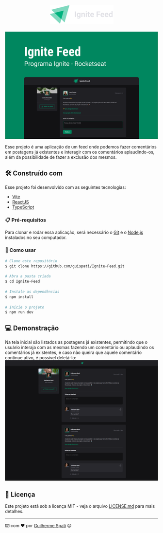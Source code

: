 <h1 align="center">
    <img src=".github/logo.png" alt="Ignite Feed" title="Ignite Feed" />
</h1>

<span align="center">
    <img src=".github/cover.png" alt="Capa Ignite Feed" title="Capa Ignite Feed" />
</span>

Esse projeto é uma aplicação de um feed onde podemos fazer comentários em postagens já existentes e interagir com os comentários aplaudindo-os, além da possibilidade de fazer a exclusão dos mesmos.

## 🛠️ Construído com

Esse projeto foi desenvolvido com as seguintes tecnologias:

- [Vite](https://vitejs.dev)
- [ReactJS](https://reactjs.org)
- [TypeScript](https://www.typescriptlang.org/)

### 📋 Pré-requisitos

Para clonar e rodar essa aplicação, será necessário o [Git](https://git-scm.com) e o [Node.js](https://nodejs.org/en/) instalados no seu computador.

### 🔧 Como usar

```bash
# Clone este repositório
$ git clone https://github.com/guispati/Ignite-Feed.git

# Abra a pasta criada
$ cd Ignite-Feed

# Instale as dependências
$ npm install

# Inicie o projeto
$ npm run dev
```

## 💻 Demonstração

Na tela inicial são listados as postagens já existentes, permitindo que o usuário interaja com as mesmas fazendo um comentário ou aplaudindo os comentários já existentes, e caso não queira que aquele comentário continue ativo, é possível deletá-lo:
<img src=".github/home.png" alt="Tela inicial da aplicação" title="Tela inicial da aplicação" />

## 📄 Licença

Este projeto está sob a licença MIT - veja o arquivo [LICENSE.md](LICENSE.md) para mais detalhes.

---
⌨️ com ❤️ por [Guilherme Spati](https://github.com/guispati) 😊